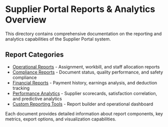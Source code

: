 
# Supplier Portal Reports & Analytics Overview

This directory contains comprehensive documentation on the reporting and analytics capabilities of the Supplier Portal system.

## Report Categories

- [Operational Reports](./OPERATIONAL_REPORTS.md) - Assignment, workbill, and staff allocation reports
- [Compliance Reports](./COMPLIANCE_REPORTS.md) - Document status, quality performance, and safety compliance
- [Financial Reports](./FINANCIAL_REPORTS.md) - Payment history, earnings analysis, and deduction tracking
- [Performance Analytics](./PERFORMANCE_ANALYTICS.md) - Supplier scorecards, satisfaction correlation, and predictive analytics
- [Custom Reporting Tools](./CUSTOM_REPORTING.md) - Report builder and operational dashboard

Each document provides detailed information about report components, key metrics, export options, and visualization capabilities.
